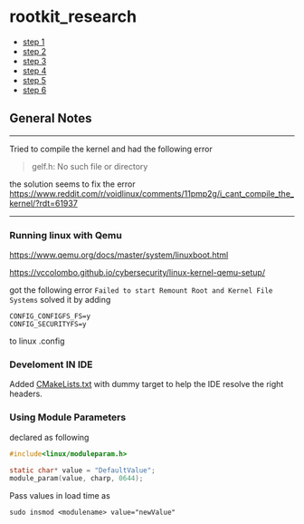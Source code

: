 # rootkit_research
- [step 1](./STEP1.md)
- [step 2](./STEP2.md)
- [step 3](./STEP3.md)
- [step 4](./STEP4.md)
- [step 5](./STEP5.md)
- [step 6](./STEP6.md)

## General Notes

---
Tried to compile the kernel and had the following error
> gelf.h: No such file or directory

the solution seems to fix the error https://www.reddit.com/r/voidlinux/comments/11pmp2g/i_cant_compile_the_kernel/?rdt=61937

---
### Running linux with Qemu
https://www.qemu.org/docs/master/system/linuxboot.html

https://vccolombo.github.io/cybersecurity/linux-kernel-qemu-setup/


got the following error `Failed to start Remount Root and Kernel File Systems`
solved it by adding 
```
CONFIG_CONFIGFS_FS=y
CONFIG_SECURITYFS=y
```
to linux .config


### Develoment IN IDE
Added [CMakeLists.txt](./rootkit/CMakeLists.txt) with dummy target to help the IDE resolve the right headers.


### Using Module Parameters
declared as following

```c
#include<linux/moduleparam.h>

static char* value = "DefaultValue";
module_param(value, charp, 0644);
```
Pass values in load time as 

`sudo insmod <modulename> value="newValue"`

